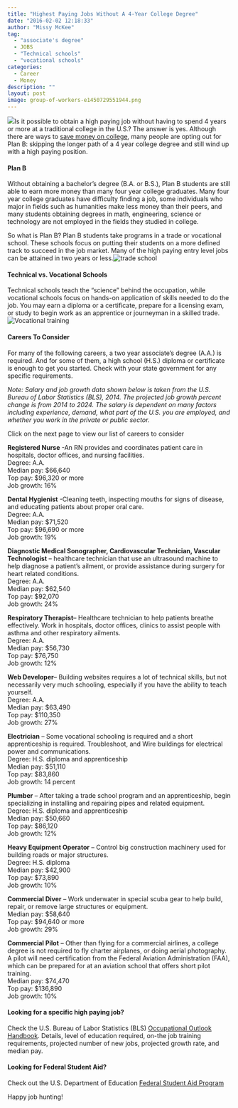 ```yaml
---
title: "Highest Paying Jobs Without A 4-Year College Degree"
date: "2016-02-02 12:18:33"
author: "Missy McKee"
tag:
  - "associate's degree"
  - JOBS
  - "Technical schools"
  - "vocational schools"
categories:
  - Career
  - Money
description: ""
layout: post
image: group-of-workers-e1450729551944.png
---
```


[![](http://moderntips.com/wp-content/uploads/2015/12/group-of-workers-e1450729551944.png)](http://moderntips.com/wp-content/uploads/2015/12/group-of-workers-e1450729551944.png)Is it possible to obtain a high paying job without having to spend 4 years or more at a traditional college in the U.S.? The answer is yes. Although there are ways to [save money on college](/way-too-easy-strategies-to-reduce-the-cost-of-college), many people are opting out for Plan B: skipping the longer path of a 4 year college degree and still wind up with a high paying position.

#### Plan B

Without obtaining a bachelor’s degree (B.A. or B.S.), Plan B students are still able to earn more money than many four year college graduates. Many four year college graduates have difficulty finding a job, some individuals who major in fields such as humanities make less money than their peers, and many students obtaining degrees in math, engineering, science or technology are not employed in the fields they studied in college.

So what is Plan B? Plan B students take programs in a trade or vocational school. These schools focus on putting their students on a more defined track to succeed in the job market. Many of the high paying entry level jobs can be attained in two years or less.![trade school](http://moderntips.com/wp-content/uploads/2015/12/bigstock-Young-adults-in-business-train-12524651-1024x683.jpg)

#### Technical vs. Vocational Schools

Technical schools teach the “science” behind the occupation, while vocational schools focus on hands-on application of skills needed to do the job. You may earn a diploma or a certificate, prepare for a licensing exam, or study to begin work as an apprentice or journeyman in a skilled trade.![Vocational training](http://moderntips.com/wp-content/uploads/2015/12/bigstock-Vocational-education-student-l-69006538-1024x683.jpg)

#### Careers To Consider

For many of the following careers, a two year associate’s degree (A.A.) is required. And for some of them, a high school (H.S.) diploma or certificate is enough to get you started. Check with your state government for any specific requirements.

_Note: Salary and job growth data shown below is taken from the U.S. Bureau of Labor Statistics (BLS), 2014. The projected job growth percent change is from 2014 to 2024. The salary is dependent on many factors including experience, demand, what part of the U.S. you are employed, and whether you work in the private or public sector._

Click on the next page to view our list of careers to consider

**Registered Nurse** -An RN provides and coordinates patient care in hospitals, doctor offices, and nursing facilities.  
Degree: A.A.  
Median pay: $66,640  
Top pay: $96,320 or more  
Job growth: 16%

**Dental** **Hygienist** -Cleaning teeth, inspecting mouths for signs of disease, and educating patients about proper oral care.  
Degree: A.A.  
Median pay: $71,520  
Top pay: $96,690 or more  
Job growth: 19%

**Diagnostic Medical Sonographer, Cardiovascular Technician, Vascular Technologist** – healthcare technician that use an ultrasound machine to help diagnose a patient’s ailment, or provide assistance during surgery for heart related conditions.  
Degree: A.A.  
Median pay: $62,540  
Top pay: $92,070  
Job growth: 24%

**Respiratory Therapist**– Healthcare technician to help patients breathe effectively. Work in hospitals, doctor offices, clinics to assist people with asthma and other respiratory ailments.  
Degree: A.A.  
Median pay: $56,730  
Top pay: $76,750  
Job growth: 12%

**Web Developer**– Building websites requires a lot of technical skills, but not necessarily very much schooling, especially if you have the ability to teach yourself.  
Degree: A.A.  
Median pay: $63,490  
Top pay: $110,350  
Job growth: 27%

**Electrician** – Some vocational schooling is required and a short apprenticeship is required. Troubleshoot, and Wire buildings for electrical power and communications.  
Degree: H.S. diploma and apprenticeship  
Median pay: $51,110  
Top pay: $83,860  
Job growth: 14 percent

**Plumber** – After taking a trade school program and an apprenticeship, begin specializing in installing and repairing pipes and related equipment.  
Degree: H.S. diploma and apprenticeship  
Median pay: $50,660  
Top pay: $86,120  
Job growth: 12%

**Heavy Equipment Operator** – Control big construction machinery used for building roads or major structures.  
Degree: H.S. diploma  
Median pay: $42,900  
Top pay: $73,890  
Job growth: 10%

**Commercial Diver** – Work underwater in special scuba gear to help build, repair, or remove large structures or equipment.  
Median pay: $58,640  
Top pay: $94,640 or more  
Job growth: 29%

**Commercial Pilot** – Other than flying for a commercial airlines, a college degree is not required to fly charter airplanes, or doing aerial photography. A pilot will need certification from the Federal Aviation Administration (FAA), which can be prepared for at an aviation school that offers short pilot training.  
Median pay: $74,470  
Top pay: $136,890  
Job growth: 10%

#### Looking for a specific high paying job?

Check the U.S. Bureau of Labor Statistics (BLS) [Occupational Outlook Handbook](http://www.bls.gov/ooh/occupation-finder.htm). Details, level of education required, on-the job training requirements, projected number of new jobs, projected growth rate, and median pay.

#### Looking for Federal Student Aid?

Check out the U.S. Department of Education [Federal Student Aid Program](https://studentaid.ed.gov/sa/prepare-for-college/choosing-schools/types#career-schools)

Happy job hunting!
